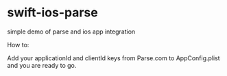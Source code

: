 # swift-ios-parse
simple demo of parse and ios app integration

How to:

Add your applicationId and clientId keys from Parse.com to AppConfig.plist and you are ready to go.

